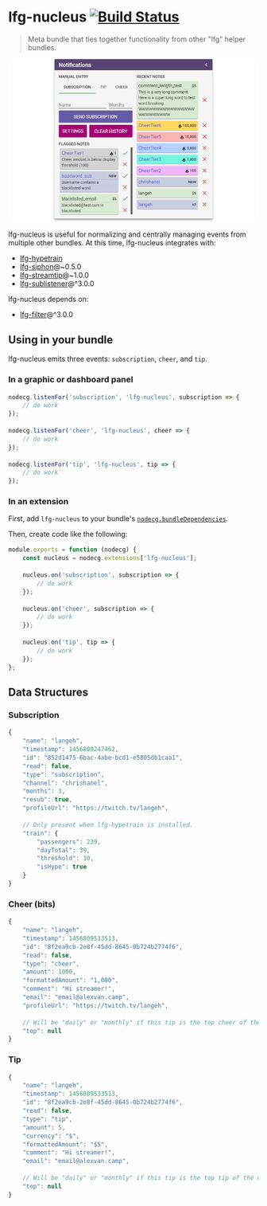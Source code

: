 # lfg-nucleus [![Build Status](https://travis-ci.org/SupportClass/lfg-nucleus.svg?branch=master)](https://travis-ci.org/SupportClass/lfg-nucleus)
> Meta bundle that ties together functionality from other "lfg" helper bundles.

![screenshot](screenshot.png)

lfg-nucleus is useful for normalizing and centrally managing events from multiple other bundles. 
At this time, lfg-nucleus integrates with:
- [lfg-hypetrain](https://github.com/SupportClass/lfg-hypetrain)
- [lfg-siphon](https://github.com/SupportClass/lfg-siphon)@~0.5.0
- [lfg-streamtip](https://github.com/SupportClass/lfg-streamtip)@~1.0.0
- [lfg-sublistener](https://github.com/SupportClass/lfg-sublistener)@^3.0.0

lfg-nucleus depends on:
 - [lfg-filter](https://github.com/SupportClass/lfg-filter)@^3.0.0
 
## Using in your bundle

lfg-nucleus emits three events: `subscription`, `cheer`, and `tip`.

### In a graphic or dashboard panel
```js
nodecg.listenFor('subscription', 'lfg-nucleus', subscription => {
    // do work
});

nodecg.listenFor('cheer', 'lfg-nucleus', cheer => {
    // do work
});

nodecg.listenFor('tip', 'lfg-nucleus', tip => {
    // do work
});
```

### In an extension
First, add `lfg-nucleus` to your bundle's [`nodecg.bundleDependencies`](http://nodecg.com/tutorial-manifest.html).

Then, create code like the following:
```js
module.exports = function (nodecg) {
    const nucleus = nodecg.extensions['lfg-nucleus'];

    nucleus.on('subscription', subscription => {
        // do work
    });

    nucleus.on('cheer', subscription => {
		// do work
	});

    nucleus.on('tip', tip => {
        // do work
    });
};
```

## Data Structures

### Subscription
```js
{
    "name": "langeh",
    "timestamp": 1456809247462,
    "id": "852d1475-6bac-4abe-bcd1-e5805db1caa1",
    "read": false,
    "type": "subscription",
    "channel": "chrishanel",
    "months": 3,
    "resub": true,
    "profileUrl": "https://twitch.tv/langeh",
    
    // Only present when lfg-hypetrain is installed.
    "train": {
        "passengers": 239,
        "dayTotal": 39,
        "threshold": 10,
        "isHype": true
    }
}
```

### Cheer (bits)
```js
{
    "name": "langeh",
    "timestamp": 1456809533513,
    "id": "8f2ea9cb-2e8f-45dd-8645-0b724b2774f6",
    "read": false,
    "type": "cheer",
    "amount": 1000,
    "formattedAmount": "1,000",
    "comment": "Hi streamer!",
    "email": "email@alexvan.camp",
    "profileUrl": "https://twitch.tv/langeh",
    
    // Will be "daily" or "monthly" if this tip is the top cheer of the day or month.
    "top": null
}
```

### Tip
```js
{
    "name": "langeh",
    "timestamp": 1456809533513,
    "id": "8f2ea9cb-2e8f-45dd-8645-0b724b2774f6",
    "read": false,
    "type": "tip",
    "amount": 5,
    "currency": "$",
    "formattedAmount": "$5",
    "comment": "Hi streamer!",
    "email": "email@alexvan.camp",
    
    // Will be "daily" or "monthly" if this tip is the top tip of the day or month.
    "top": null
}
```

